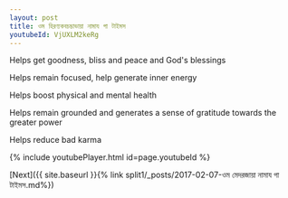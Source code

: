 ```yaml
---
layout: post
title: ওম হিরণ্যকবচদ্ভাভায়া নামায গা টাইমস
youtubeId: VjUXLM2keRg
---
```

 
 
Helps get goodness, bliss and peace and God's blessings
 
Helps remain focused, help generate inner energy 
 
Helps boost physical and mental health 
 
Helps remain grounded and generates a sense of gratitude towards the greater power 
 
Helps reduce bad karma
 
 
 
 


{% include youtubePlayer.html id=page.youtubeId %}
 
[Next]({{ site.baseurl }}{% link  split1/_posts/2017-02-07-ওম মেদরজায়া নামায গা টাইমস.md%})
 
